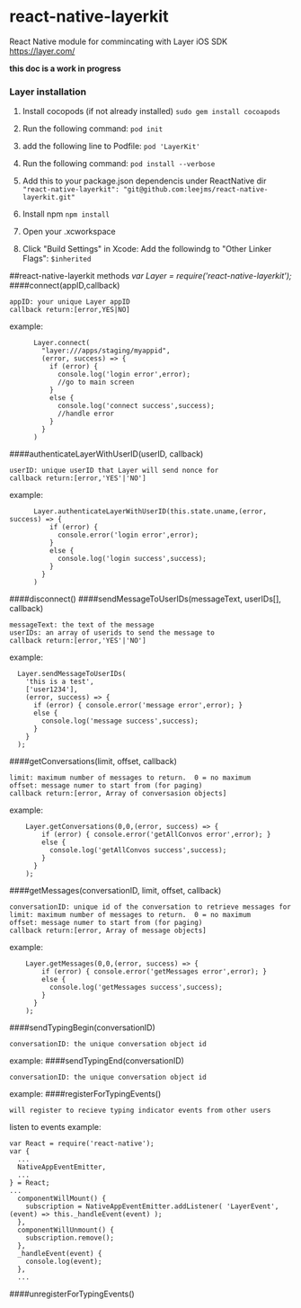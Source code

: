 # react-native-layerkit
React Native module for commincating with Layer iOS SDK https://layer.com/

**this doc is a work in progress**

### Layer installation

1. Install cocopods (if not already installed)
	`sudo gem install cocoapods`

2. Run the following command:
	`pod init`

3. add the following line to Podfile:
	`pod 'LayerKit'`

4. Run the following command:
	`pod install --verbose`

5. Add this to your package.json dependencis under ReactNative dir  
	` "react-native-layerkit": "git@github.com:leejms/react-native-layerkit.git" `

6. Install npm `npm install`

7. Open your .xcworkspace

8. Click "Build Settings" in Xcode:
	Add the followindg to "Other Linker Flags": `$inherited`

##react-native-layerkit methods
_var Layer = require('react-native-layerkit');_
####connect(appID,callback)
```
appID: your unique Layer appID
callback return:[error,YES|NO]
```
example:
```
      Layer.connect(
        "layer:///apps/staging/myappid",
        (error, success) => {
          if (error) {
            console.log('login error',error);
            //go to main screen
          }
          else {
            console.log('connect success',success);
            //handle error
          }
        }
      )
```
####authenticateLayerWithUserID(userID, callback)
```
userID: unique userID that Layer will send nonce for
callback return:[error,'YES'|'NO']
```
example:
```
      Layer.authenticateLayerWithUserID(this.state.uname,(error, success) => {
          if (error) {
            console.error('login error',error);
          }
          else {
            console.log('login success',success);
          }
        }
      )
```
####disconnect()
####sendMessageToUserIDs(messageText, userIDs[], callback)
```
messageText: the text of the message
userIDs: an array of userids to send the message to
callback return:[error,'YES'|'NO']
```
example:
```
  Layer.sendMessageToUserIDs(
    'this is a test',
    ['user1234'],
    (error, success) => {
      if (error) { console.error('message error',error); }
      else {
        console.log('message success',success);
      }
    }
  );
```
####getConversations(limit, offset, callback)
```
limit: maximum number of messages to return.  0 = no maximum
offset: message numer to start from (for paging)
callback return:[error, Array of conversasion objects]
```
example:
```
    Layer.getConversations(0,0,(error, success) => {
        if (error) { console.error('getAllConvos error',error); }
        else {
          console.log('getAllConvos success',success);
        }
      }
    );
```
####getMessages(conversationID, limit, offset, callback)
```
conversationID: unique id of the conversation to retrieve messages for
limit: maximum number of messages to return.  0 = no maximum
offset: message numer to start from (for paging)
callback return:[error, Array of message objects]
```
example:
```
    Layer.getMessages(0,0,(error, success) => {
        if (error) { console.error('getMessages error',error); }
        else {
          console.log('getMessages success',success);
        }
      }
    );
```
####sendTypingBegin(conversationID)
```
conversationID: the unique conversation object id
```
example:
####sendTypingEnd(conversationID)
```
conversationID: the unique conversation object id
```
example:
####registerForTypingEvents()
```
will register to recieve typing indicator events from other users
```
listen to events example:
```
var React = require('react-native');
var {
  ...
  NativeAppEventEmitter,
  ...
} = React;
...
  componentWillMount() {
    subscription = NativeAppEventEmitter.addListener( 'LayerEvent', (event) => this._handleEvent(event) );
  },
  componentWillUnmount() {
    subscription.remove();
  },
  _handleEvent(event) {
    console.log(event);
  },
  ...
```
####unregisterForTypingEvents()
